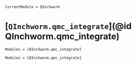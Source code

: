```@meta
CurrentModule = QInchworm
```

# [`QInchworm.qmc_integrate`](@id QInchworm.qmc_integrate)

```@index
Modules = [QInchworm.qmc_integrate]
```

```@autodocs
Modules = [QInchworm.qmc_integrate]
```
